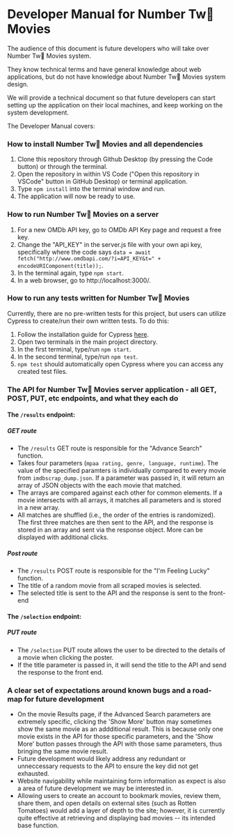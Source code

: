 # Developer Manual for Number Tw💩 Movies

The audience of this document is future developers who will take over Number Tw💩 Movies system.

They know technical terms and have general knowledge about web applications, but do not have knowledge about Number Tw💩 Movies system design.

We will provide a technical document so that future developers can start setting up the application on their local machines, and keep working on the system development.

The Developer Manual covers:

### How to install Number Tw💩 Movies and all dependencies
1. Clone this repository through Github Desktop (by pressing the Code button) or through the terminal.
2. Open the repository in within VS Code ("Open this repository in VSCode" button in GitHub Desktop) or terminal application.
3. Type ```npm install``` into the terminal window and run.
4. The application will now be ready to use.

### How to run Number Tw💩 Movies on a server
1. For a new OMDb API key, go to OMDb API Key page and request a free key.
2. Change the "API_KEY" in the server.js file with your own api key, specifically where the code says 
```data = await fetch("http://www.omdbapi.com/?i=API_KEY&t=" + encodeURIComponent(title));```. 
3. In the terminal again, type ```npm start```.
4. In a web browser, go to http://localhost:3000/.

### How to run any tests written for Number Tw💩 Movies
Currently, there are no pre-written tests for this project, but users can utilize Cypress to create/run their own written tests. To do this:

1. Follow the installation guide for Cypress [here](https://www.toolsqa.com/cypress/install-cypress/).
2. Open two terminals in the main project directory.
3. In the first terminal, type/run ```npm start```.
4. In the second terminal, type/run ```npm test```.
5. ```npm test``` should automatically open Cypress where you can access any created test files.

### The API for Number Tw💩 Movies server application - all GET, POST, PUT, etc endpoints, and what they each do
#### The ```/results``` endpoint:
##### GET route
 - The ```/results``` GET route is responsible for the "Advance Search" function.
 - Takes four parameters (```mpaa rating, genre, language, runtime```). The value of the specified paramters is individually compared to every movie from ```imdbscrap_dump.json```. If a parameter was passed in, it will return an array of JSON objects with the each movie that matched.
 - The arrays are compared against each other for common elements. If a movie intersects with all arrays, it matches all parameters and is stored in a new array.
 - All matches are shuffled (i.e., the order of the entries is randomized). The first three matches are then sent to the API, and the response is stored in an array and sent via the response object. More can be displayed with additional clicks.
##### Post route
 - The ```/results``` POST route is responsible for the "I'm Feeling Lucky" function.
 - The title of a random movie from all scraped movies is selected.
 - The selected title is sent to the API and the response is sent to the front-end
 
#### The ```/selection``` endpoint:
##### PUT route
 - The ```/selection``` PUT route allows the user to be directed to the details of a movie when clicking the poster.
 - If the title parameter is passed in, it will send the title to the API and send the response to the front end.

### A clear set of expectations around known bugs and a road-map for future development
- On the movie Results page, if the Advanced Search parameters are extremely specific, clicking the 'Show More' button may sometimes show the same movie as an addditional result. This is because only one movie exists in the API for those specific parameters, and the 'Show More' button passes through the API with those same parameters, thus bringing the same movie result.
- Future development would likely address any redundant or unneccessary requests to the API to ensure the key did not get exhausted.
- Website navigability while maintaining form information as expect is also a area of future development we may be interested in.
- Allowing users to create an account to bookmark movies, review them, share them, and open details on external sites (such as Rotten Tomatoes) would add a layer of depth to the site; however, it is currently quite effective at retrieving and displaying bad movies -- its intended base function.

